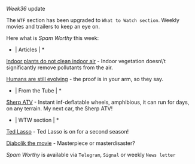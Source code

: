 *Week36* update

The `WTF` section has been upgraded to `What to Watch section`\. Weekly movies and trailers to keep an eye on\.

Here what is _Spam Worthy_ this week:

* \| Articles \| *

[Indoor plants do not clean indoor air](https://www.theatlantic.com/science/archive/2019/03/indoor-plants-clean-air-best-none-them/584509/) \- Indoor vegetation doesn\’t significantly remove pollutants from the air\.

[Humans are still evolving](https://mymodernmet.com/median-artery-evolution/) \- the proof is in your arm, so they say\.

* \| From the Tube \| *

[Sherp ATV](https://www.youtube.com/watch?v=nbS6WbpmIlk&ab_channel=SHERP) \- Instant inf\-deflatable wheels, amphibious, it can run for days, on any terrain\. My next car, the Sherp ATV\!

* \| WTW section \| *

[Ted Lasso](https://www.imdb.com/title/tt10986410/) \- Ted Lasso is on for a second season\!

[Diabolik the movie](https://www.youtube.com/watch?v=xxVdp9mDD54&ab_channel=ComingSoon) \- Masterpiece or masterdisaster\?

_Spam Worthy_ is available via `Telegram`, `Signal` or weekly `News letter`
